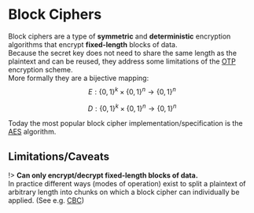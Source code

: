 # Block Ciphers

Block ciphers are a type of **symmetric** and **deterministic** encryption algorithms that encrypt **fixed-length** blocks of data.  
Because the secret key does not need to share the same length as the plaintext and can be reused, they address some limitations of the [OTP](/primitives/symmetric-encryption/otp) encryption scheme.  
More formally they are a bijective mapping:
$$
E: \{0,1\}^k \times \{0,1\}^n \rightarrow \{0,1\}^n
$$

$$
D: \{0,1\}^k \times \{0,1\}^n \rightarrow \{0,1\}^n
$$

Today the most popular block cipher implementation/specification is the [AES](/primitives/symmetric-encryption/aes) algorithm.

## Limitations/Caveats

!> **Can only encrypt/decrypt fixed-length blocks of data.**  
In practice different ways (modes of operation) exist to split a plaintext of arbitrary length into chunks on which a block cipher can individually be applied. (See e.g. [CBC](/primitives/symmetric-encryption/cbc))
